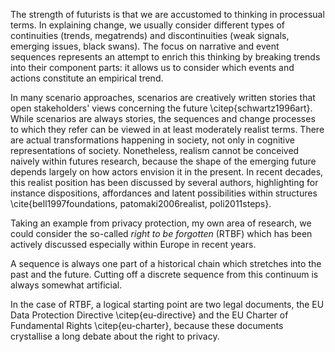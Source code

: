The strength of futurists is that we are accustomed to thinking in processual terms. In explaining change, we usually consider different types of continuities (trends, megatrends) and discontinuities (weak signals, emerging issues, black swans). The focus on narrative and event sequences represents an attempt to enrich this thinking by breaking trends into their component parts: it allows us to consider which events and actions constitute an empirical trend.

In many scenario approaches, scenarios are creatively written stories that open stakeholders' views concerning the future \citep{schwartz1996art}. While scenarios are always stories, the sequences and change processes to which they refer can be viewed in at least moderately realist terms. There are actual transformations happening in society, not only in cognitive representations of society. Nonetheless, realism cannot be conceived naively within futures research, because the shape of the emerging future depends largely on how actors envision it in the present. In recent decades, this realist position has been discussed by several authors, highlighting for instance dispositions, affordances and latent possibilities within structures \cite{bell1997foundations, patomaki2006realist, poli2011steps}.

Taking an example from privacy protection, my own area of research, we could consider the so-called *right to be forgotten* (RTBF) which has been actively discussed especially within Europe in recent years.

A sequence is always one part of a historical chain which stretches into the past and the future. Cutting off a discrete sequence from this continuum is always somewhat artificial.

In the case of RTBF, a logical starting point are two legal documents, the EU Data Protection Directive \citep{eu-directive} and the EU Charter of Fundamental Rights \citep{eu-charter}, because these documents crystallise a long debate about the right to privacy.